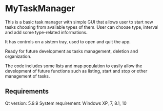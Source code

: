 # MyTaskManager

This is a basic task manager with simple GUI 
that allows user to start new tasks choosing from 
available types of them.
User can choose type, interval and add some type-related
informations.

It has controls on a sistem tray, used to open 
and quit the app.

Ready for future development as tasks management, 
deletion and organization.

The code includes some lists and map population to easily
allow the development of future functions such as listing,
start and stop or other management of tasks.


## Requirements

Qt version: 5.9.9
System requirement: Windows XP, 7, 8.1, 10
